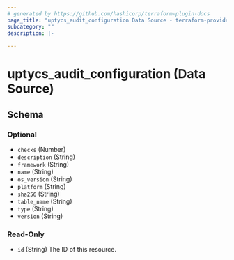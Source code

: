 ```yaml
---
# generated by https://github.com/hashicorp/terraform-plugin-docs
page_title: "uptycs_audit_configuration Data Source - terraform-provider-uptycs"
subcategory: ""
description: |-
  
---
```


# uptycs_audit_configuration (Data Source)





<!-- schema generated by tfplugindocs -->
## Schema

### Optional

- `checks` (Number)
- `description` (String)
- `framework` (String)
- `name` (String)
- `os_version` (String)
- `platform` (String)
- `sha256` (String)
- `table_name` (String)
- `type` (String)
- `version` (String)

### Read-Only

- `id` (String) The ID of this resource.


